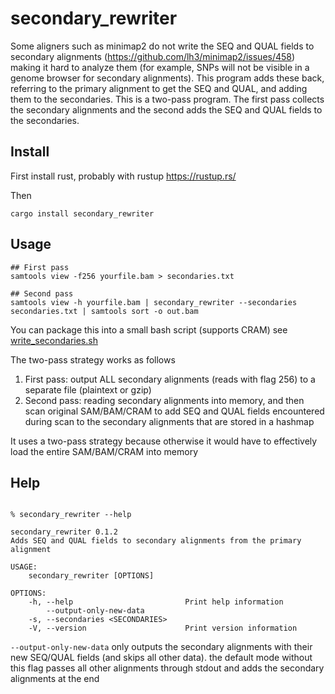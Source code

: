 # secondary_rewriter

Some aligners such as minimap2 do not write the SEQ and QUAL fields to
secondary alignments (https://github.com/lh3/minimap2/issues/458) making it
hard to analyze them (for example, SNPs will not be visible in a genome browser
for secondary alignments). This program adds these back, referring to the
primary alignment to get the SEQ and QUAL, and adding them to the secondaries.
This is a two-pass program. The first pass collects the secondary alignments
and the second adds the SEQ and QUAL fields to the secondaries.

## Install

First install rust, probably with rustup https://rustup.rs/

Then

```
cargo install secondary_rewriter
```

## Usage

```
## First pass
samtools view -f256 yourfile.bam > secondaries.txt

## Second pass
samtools view -h yourfile.bam | secondary_rewriter --secondaries secondaries.txt | samtools sort -o out.bam

```

You can package this into a small bash script (supports CRAM) see
[write_secondaries.sh](write_secondaries.sh)

The two-pass strategy works as follows

1. First pass: output ALL secondary alignments (reads with flag 256) to a
   separate file (plaintext or gzip)
2. Second pass: reading secondary alignments into memory, and then scan
   original SAM/BAM/CRAM to add SEQ and QUAL fields encountered during scan to
   the secondary alignments that are stored in a hashmap

It uses a two-pass strategy because otherwise it would have to effectively load
the entire SAM/BAM/CRAM into memory

## Help

```

% secondary_rewriter --help

secondary_rewriter 0.1.2
Adds SEQ and QUAL fields to secondary alignments from the primary alignment

USAGE:
    secondary_rewriter [OPTIONS]

OPTIONS:
    -h, --help                         Print help information
        --output-only-new-data
    -s, --secondaries <SECONDARIES>
    -V, --version                      Print version information

```

`--output-only-new-data` only outputs the secondary alignments with their new
SEQ/QUAL fields (and skips all other data). the default mode without this flag
passes all other alignments through stdout and adds the secondary alignments at
the end

